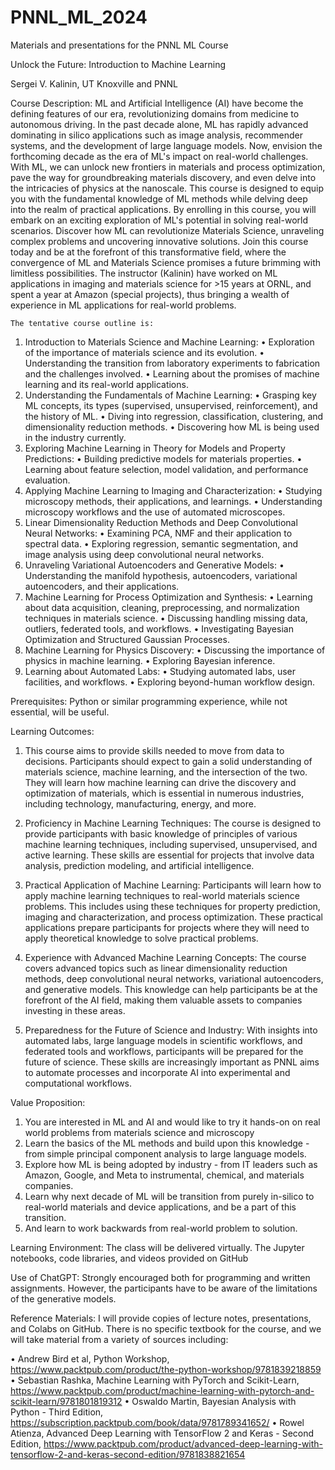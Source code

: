 # PNNL_ML_2024

Materials and presentations for the PNNL ML Course

Unlock the Future: Introduction to Machine Learning

Sergei V. Kalinin, UT Knoxville and PNNL

Course Description:
ML and Artificial Intelligence (AI) have become the defining features of our era, revolutionizing domains from medicine to autonomous driving. In the past decade alone, ML has rapidly advanced dominating in silico applications such as image analysis, recommender systems, and the development of large language models. Now, envision the forthcoming decade as the era of ML's impact on real-world challenges. With ML, we can unlock new frontiers in materials and process optimization, pave the way for groundbreaking materials discovery, and even delve into the intricacies of physics at the nanoscale. 
	This course is designed to equip you with the fundamental knowledge of ML methods while delving deep into the realm of practical applications. By enrolling in this course, you will embark on an exciting exploration of ML's potential in solving real-world scenarios. Discover how ML can revolutionize Materials Science, unraveling complex problems and uncovering innovative solutions. Join this course today and be at the forefront of this transformative field, where the convergence of ML and Materials Science promises a future brimming with limitless possibilities. The instructor (Kalinin) have worked on ML applications in imaging and materials science for >15 years at ORNL, and spent a year at Amazon (special projects), thus bringing a wealth of experience in ML applications for real-world problems. 

	The tentative course outline is:

1.	Introduction to Materials Science and Machine Learning:
•	Exploration of the importance of materials science and its evolution.
•	Understanding the transition from laboratory experiments to fabrication and the challenges involved.
•	Learning about the promises of machine learning and its real-world applications.
2.	Understanding the Fundamentals of Machine Learning:
•	Grasping key ML concepts, its types (supervised, unsupervised, reinforcement), and the history of ML.
•	Diving into regression, classification, clustering, and dimensionality reduction methods.
•	Discovering how ML is being used in the industry currently.
3.	Exploring Machine Learning in Theory for Models and Property Predictions:
•	Building predictive models for materials properties.
•	Learning about feature selection, model validation, and performance evaluation.
4.	Applying Machine Learning to Imaging and Characterization:
•	Studying microscopy methods, their applications, and learnings.
•	Understanding microscopy workflows and the use of automated microscopes.
5.	Linear Dimensionality Reduction Methods and Deep Convolutional Neural Networks:
•	Examining PCA, NMF and their application to spectral data.
•	Exploring regression, semantic segmentation, and image analysis using deep convolutional neural networks.
6.	Unraveling Variational Autoencoders and Generative Models:
•	Understanding the manifold hypothesis, autoencoders, variational autoencoders, and their applications.
7.	Machine Learning for Process Optimization and Synthesis:
•	Learning about data acquisition, cleaning, preprocessing, and normalization techniques in materials science.
•	Discussing handling missing data, outliers, federated tools, and workflows.
•	Investigating Bayesian Optimization and Structured Gaussian Processes.
8.	Machine Learning for Physics Discovery:
•	Discussing the importance of physics in machine learning.
•	Exploring Bayesian inference.
9.	Learning about Automated Labs:
•	Studying automated labs, user facilities, and workflows.
•	Exploring beyond-human workflow design.

Prerequisites:
Python or similar programming experience, while not essential, will be useful. 

Learning Outcomes:
1.	This course aims to provide skills needed to move from data to decisions. Participants should expect to gain a solid understanding of materials science, machine learning, and the intersection of the two. They will learn how machine learning can drive the discovery and optimization of materials, which is essential in numerous industries, including technology, manufacturing, energy, and more.

2.	Proficiency in Machine Learning Techniques: The course is designed to provide participants with basic knowledge of principles of various machine learning techniques, including supervised, unsupervised, and active learning. These skills are essential for projects that involve data analysis, prediction modeling, and artificial intelligence.

3.	Practical Application of Machine Learning: Participants will learn how to apply machine learning techniques to real-world materials science problems. This includes using these techniques for property prediction, imaging and characterization, and process optimization. These practical applications prepare participants for projects where they will need to apply theoretical knowledge to solve practical problems.

4.	Experience with Advanced Machine Learning Concepts: The course covers advanced topics such as linear dimensionality reduction methods, deep convolutional neural networks, variational autoencoders, and generative models. This knowledge can help participants be at the forefront of the AI field, making them valuable assets to companies investing in these areas.

5.	Preparedness for the Future of Science and Industry: With insights into automated labs, large language models in scientific workflows, and federated tools and workflows, participants will be prepared for the future of science. These skills are increasingly important as PNNL aims to automate processes and incorporate AI into experimental and computational workflows. 

Value Proposition:
1.	You are interested in ML and AI and would like to try it hands-on on real world problems from materials science and microscopy
2.	Learn the basics of the ML methods and build upon this knowledge - from simple principal component analysis to large language models.
3.	Explore how ML is being adopted by industry - from IT leaders such as Amazon, Google, and Meta to instrumental, chemical, and materials companies. 
4.	Learn why next decade of ML will be transition from purely in-silico to real-world materials and device applications, and be a part of this transition.
5.	And learn to work backwards from real-world problem to solution.

Learning Environment:
The class will be delivered virtually. The Jupyter notebooks, code libraries, and videos provided on GitHub

Use of ChatGPT:
Strongly encouraged both for programming and written assignments. However, the participants have to be aware of the limitations of the generative models.

Reference Materials:
I will provide copies of lecture notes, presentations, and Colabs on GitHub. There is no specific textbook for the course, and we will take material from a variety of sources including: 

•	Andrew Bird et al, Python Workshop, https://www.packtpub.com/product/the-python-workshop/9781839218859
•	Sebastian Rashka, Machine Learning with PyTorch and Scikit-Learn, https://www.packtpub.com/product/machine-learning-with-pytorch-and-scikit-learn/9781801819312 
•	Oswaldo Martin, Bayesian Analysis with Python - Third Edition, https://subscription.packtpub.com/book/data/9781789341652/ 
•	Rowel Atienza, Advanced Deep Learning with TensorFlow 2 and Keras - Second Edition, https://www.packtpub.com/product/advanced-deep-learning-with-tensorflow-2-and-keras-second-edition/9781838821654
	
